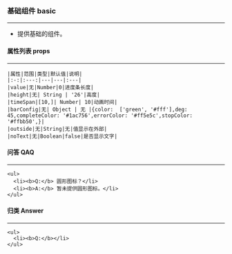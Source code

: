 ### 基础组件 basic
---
  <ul>
    <li>提供基础的组件。</li>
  </ul>
  
  
  
  #### 属性列表 props
  ---
    |属性|范围|类型|默认值|说明|
    |:-:|:---:|---|---|:---|
    |value|无|Number|0|进度条长度|
    |height|无| String | '26'|高度|
    |timeSpan|[10,]| Number| 10|动画时间|
    |barConfig|无| Object | 无 |{color:  ['green', '#fff'],deg: 45,completeColor: '#1ac756',errorColor: '#ff5e5c',stopColor: '#ffbb50',}|
    |outside|无|String|无|值显示在外部|
    |noText|无|Boolean|false|是否显示文字|
  
  #### 问答 QAQ
  ---
    <ul>
      <li><b>Q:</b> 圆形图标？</li>
      <li><b>A:</b> 暂未提供圆形图标。</li>
    </ul>
  
  #### 归类 Answer
  ---
    <ul>
      <li><b>Q:</b></li>
    </ul>
